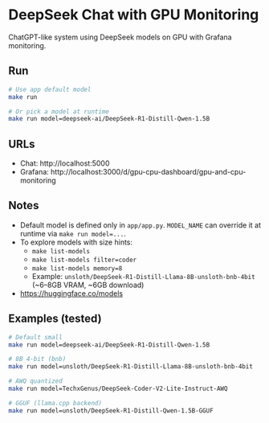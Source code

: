 # DeepSeek Chat with GPU Monitoring

ChatGPT-like system using DeepSeek models on GPU with Grafana monitoring.

## Run

```bash
# Use app default model
make run

# Or pick a model at runtime
make run model=deepseek-ai/DeepSeek-R1-Distill-Qwen-1.5B
```

## URLs

- Chat: http://localhost:5000
- Grafana: http://localhost:3000/d/gpu-cpu-dashboard/gpu-and-cpu-monitoring

## Notes

- Default model is defined only in `app/app.py`. `MODEL_NAME` can override it at runtime via `make run model=...`.
- To explore models with size hints:
  - `make list-models`
  - `make list-models filter=coder`
  - `make list-models memory=8`
  - Example: `unsloth/DeepSeek-R1-Distill-Llama-8B-unsloth-bnb-4bit` (~6–8GB VRAM, ~6GB download)
- https://huggingface.co/models

## Examples (tested)

```bash
# Default small
make run model=deepseek-ai/DeepSeek-R1-Distill-Qwen-1.5B

# 8B 4-bit (bnb)
make run model=unsloth/DeepSeek-R1-Distill-Llama-8B-unsloth-bnb-4bit

# AWQ quantized
make run model=TechxGenus/DeepSeek-Coder-V2-Lite-Instruct-AWQ

# GGUF (llama.cpp backend)
make run model=unsloth/DeepSeek-R1-Distill-Qwen-1.5B-GGUF
```
